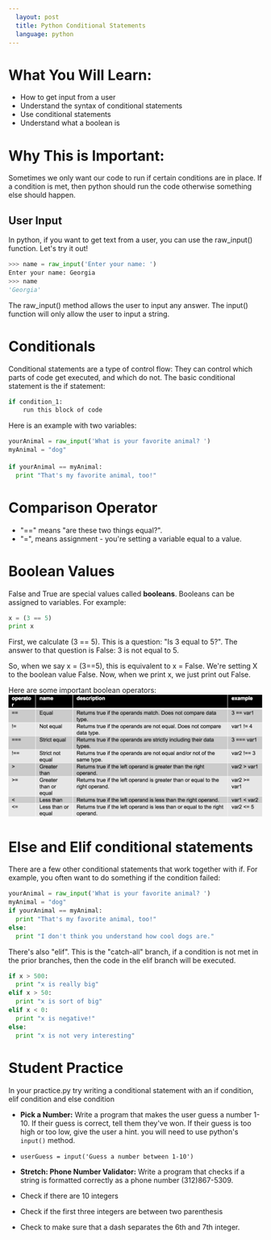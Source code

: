 ```yaml
---
  layout: post
  title: Python Conditional Statements
  language: python
---
```

# What You Will Learn:
+ How to get input from a user
+ Understand the syntax of conditional statements
+ Use conditional statements
+ Understand what a boolean is

# Why This is Important:
Sometimes we only want our code to run if certain conditions are in place. If a condition is met, then python should run the code otherwise something else should happen.

## User Input
In python, if you want to get text from a user, you can use the raw_input() function. Let's try it out!

```python
>>> name = raw_input('Enter your name: ')
Enter your name: Georgia
>>> name
'Georgia'
```

The raw_input() method allows the user to input any answer. The input() function will only allow the user to input a string.

# Conditionals
Conditional statements are a type of control flow: They can control which parts of code get executed, and which do not. The basic conditional statement is the if statement:

```python
if condition_1:
    run this block of code
```
Here is an example with two variables:

```python
yourAnimal = raw_input('What is your favorite animal? ')
myAnimal = "dog"

if yourAnimal == myAnimal:
  print "That's my favorite animal, too!"
```

# Comparison Operator
  + "==" means "are these two things equal?".
  + "=", means assignment - you're setting a variable equal to a value.

# Boolean Values
False and True are special values called **booleans**. Booleans can be assigned to variables.
For example:

```python
x = (3 == 5)
print x
```
First, we calculate (3 == 5). This is a question: "Is 3 equal to 5?". The answer to that question is False: 3 is not equal to 5.

So, when we say x = (3==5), this is equivalent to x = False. We're setting X to the boolean value False. Now, when we print x, we just print out False.

Here are some important boolean operators:
<img src="https://raw.githubusercontent.com/learn-co-curriculum/cssi-2.5-conditional-statements/master/js-boolean-operator-table.png">

# Else and Elif conditional statements
There are a few other conditional statements that work together with if. For example, you often want to do something if the condition failed:

```python
yourAnimal = raw_input('What is your favorite animal? ')
myAnimal = "dog"
if yourAnimal == myAnimal:
  print "That's my favorite animal, too!"
else:
  print "I don't think you understand how cool dogs are."
```


There's also "elif".  This is the "catch-all" branch, if a condition is not met in the prior branches, then the code in the elif branch will be executed.

```python
if x > 500:
  print "x is really big"
elif x > 50:
  print "x is sort of big"
elif x < 0:
  print "x is negative!"
else:
  print "x is not very interesting"
```
# Student Practice
In your practice.py try writing a conditional statement with an if condition, elif condition and else condition

 * **Pick a Number:** Write a program that makes the user guess a number 1-10. If their guess is correct, tell them they've won. If their guess is too high or too low, give the user a hint. you will need to use python's `input()` method.
  * `userGuess = input('Guess a number between 1-10')`

 * **Stretch: Phone Number Validator:** Write a program that checks if a string is formatted correctly as a phone number (312)867-5309.
  * Check if there are 10 integers
  * Check if the first three integers are between two parenthesis
  * Check to make sure that a dash separates the 6th and 7th integer.
